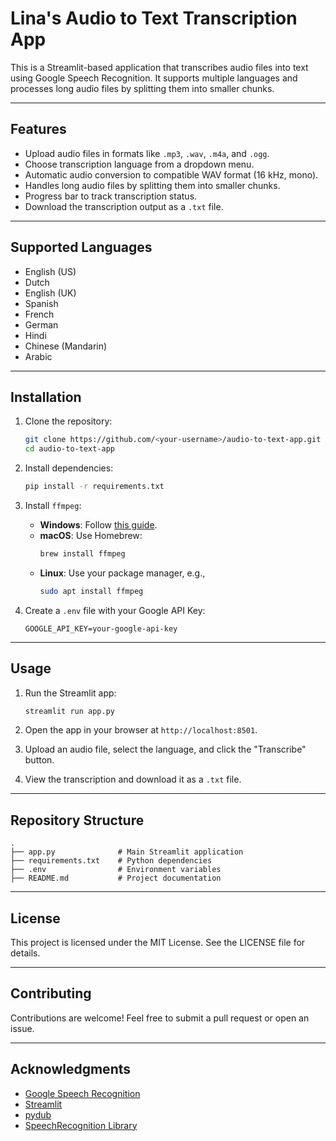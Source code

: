 # Lina's Audio to Text Transcription App

This is a Streamlit-based application that transcribes audio files into text using Google Speech Recognition. It supports multiple languages and processes long audio files by splitting them into smaller chunks.

---

## Features
- Upload audio files in formats like `.mp3`, `.wav`, `.m4a`, and `.ogg`.
- Choose transcription language from a dropdown menu.
- Automatic audio conversion to compatible WAV format (16 kHz, mono).
- Handles long audio files by splitting them into smaller chunks.
- Progress bar to track transcription status.
- Download the transcription output as a `.txt` file.

---

## Supported Languages
- English (US)
- Dutch
- English (UK)
- Spanish
- French
- German
- Hindi
- Chinese (Mandarin)
- Arabic

---

## Installation

1. Clone the repository:
   ```bash
   git clone https://github.com/<your-username>/audio-to-text-app.git
   cd audio-to-text-app
   ```

2. Install dependencies:
   ```bash
   pip install -r requirements.txt
   ```

3. Install `ffmpeg`:
   - **Windows**: Follow [this guide](https://ffmpeg.org/download.html).
   - **macOS**: Use Homebrew:
     ```bash
     brew install ffmpeg
     ```
   - **Linux**: Use your package manager, e.g.,
     ```bash
     sudo apt install ffmpeg
     ```

4. Create a `.env` file with your Google API Key:
   ```
   GOOGLE_API_KEY=your-google-api-key
   ```

---

## Usage

1. Run the Streamlit app:
   ```bash
   streamlit run app.py
   ```

2. Open the app in your browser at `http://localhost:8501`.

3. Upload an audio file, select the language, and click the "Transcribe" button.

4. View the transcription and download it as a `.txt` file.

---

## Repository Structure
```
.
├── app.py              # Main Streamlit application
├── requirements.txt    # Python dependencies
├── .env                # Environment variables
├── README.md           # Project documentation
```

---

## License
This project is licensed under the MIT License. See the LICENSE file for details.

---

## Contributing
Contributions are welcome! Feel free to submit a pull request or open an issue.

---

## Acknowledgments
- [Google Speech Recognition](https://cloud.google.com/speech-to-text)
- [Streamlit](https://streamlit.io)
- [pydub](https://github.com/jiaaro/pydub)
- [SpeechRecognition Library](https://pypi.org/project/SpeechRecognition/)

